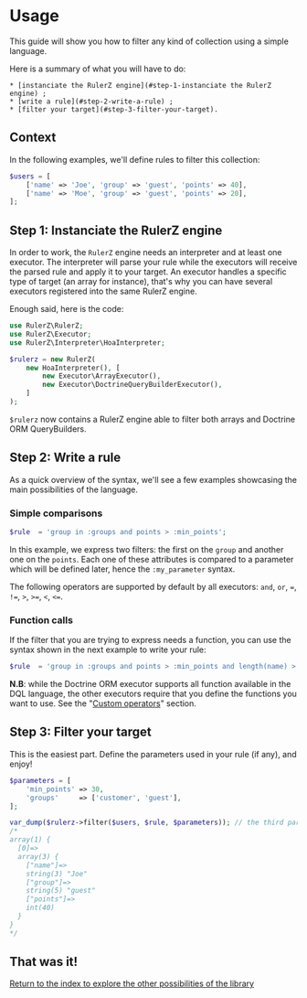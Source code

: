 Usage
=====

This guide will show you how to filter any kind of collection using a simple
language.

Here is a summary of what you will have to do:

    * [instanciate the RulerZ engine](#step-1-instanciate the RulerZ engine) ;
    * [write a rule](#step-2-write-a-rule) ;
    * [filter your target](#step-3-filter-your-target).

## Context

In the following examples, we'll define rules to filter this collection:

```php
$users = [
    ['name' => 'Joe', 'group' => 'guest', 'points' => 40],
    ['name' => 'Moe', 'group' => 'guest', 'points' => 20],
];
```

## Step 1: Instanciate the RulerZ engine

In order to work, the `RulerZ` engine needs an interpreter and at least one
executor.
The interpreter will parse your rule while the executors will receive the parsed
rule and apply it to your target. An executor handles a specific type of target
(an array for instance), that's why you can have several executors registered
into the same RulerZ engine.

Enough said, here is the code:

```php
use RulerZ\RulerZ;
use RulerZ\Executor;
use RulerZ\Interpreter\HoaInterpreter;

$rulerz = new RulerZ(
    new HoaInterpreter(), [
        new Executor\ArrayExecutor(),
        new Executor\DoctrineQueryBuilderExecutor(),
    ]
);
```

`$rulerz` now contains a RulerZ engine able to filter both arrays and Doctrine
ORM QueryBuilders.

## Step 2: Write a rule

As a quick overview of the syntax, we'll see a few examples showcasing the main
possibilities of the language.

### Simple comparisons

```php
$rule  = 'group in :groups and points > :min_points';
```

In this example, we express two filters: the first on the `group` and another one
on the `points`. Each one of these attributes is compared to a parameter which
will be defined later, hence the `:my_parameter` syntax.

The following operators are supported by default by all executors: `and`, `or`,
`=`, `!=`, `>`, `>=`, `<`, `<=`.

### Function calls

If the filter that you are trying to express needs a function, you can use the
syntax shown in the next example to write your rule:


```php
$rule  = 'group in :groups and points > :min_points and length(name) > 3';
```

**N.B**: while the Doctrine ORM executor supports all function available in the
DQL language, the other executors require that you define the functions you want
to use. See the "[Custom operators](custom_operators.md)" section.

## Step 3: Filter your target

This is the easiest part. Define the parameters used in your rule (if any), and
enjoy!

```php
$parameters = [
    'min_points' => 30,
    'groups'     => ['customer', 'guest'],
];

var_dump($rulerz->filter($users, $rule, $parameters)); // the third parameter can be omitted if empty
/*
array(1) {
  [0]=>
  array(3) {
    ["name"]=>
    string(3) "Joe"
    ["group"]=>
    string(5) "guest"
    ["points"]=>
    int(40)
  }
}
*/
```

## That was it!

[Return to the index to explore the other possibilities of the library](index.md)
